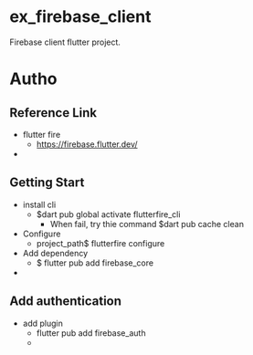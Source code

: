 # ex_firebase_client

Firebase client flutter project.

# Autho

## Reference Link

- flutter fire
  - https://firebase.flutter.dev/
-

## Getting Start

- install cli
  - $dart pub global activate flutterfire_cli
    - When fail, try thie command $dart pub cache clean
- Configure
  - project_path$ flutterfire configure
- Add dependency
  - $ flutter pub add firebase_core
-

## Add authentication
- add plugin
  - flutter pub add firebase_auth
  - 